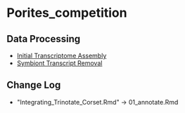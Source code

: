 # Porites_competition


## Data Processing

- [Initial Transcriptome Assembly](hpc/Assembly)
- [Symbiont Transcript Removal](hpc/psytrans)

## Change Log

- "Integrating_Trinotate_Corset.Rmd" -> 01_annotate.Rmd

